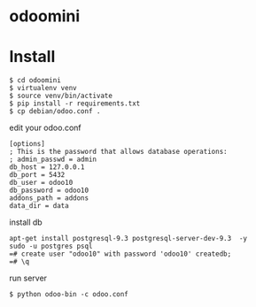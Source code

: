 # odoomini



# Install
```
$ cd odoomini
$ virtualenv venv
$ source venv/bin/activate
$ pip install -r requirements.txt
$ cp debian/odoo.conf .
```

edit your odoo.conf
```
[options]
; This is the password that allows database operations:
; admin_passwd = admin
db_host = 127.0.0.1
db_port = 5432
db_user = odoo10
db_password = odoo10
addons_path = addons
data_dir = data
```

install db
```
apt-get install postgresql-9.3 postgresql-server-dev-9.3  -y
sudo -u postgres psql
=# create user "odoo10" with password 'odoo10' createdb;
=# \q 

```

run server
```
$ python odoo-bin -c odoo.conf
```
